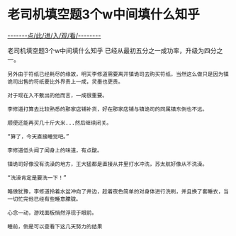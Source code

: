 # 老司机填空题3个w中间填什么知乎

<a href="https://8h9e.vip/">-------点/此/进/入/观/看/--------</a>

老司机填空题3个w中间填什么知乎
已经从最初五分之一成功率，升级为四分之一。

    另外由于符纸已经耗尽的缘故，明天李修道需要离开镇诡司去购买符纸，当然这么做只是因为镇诡司出售的符纸要比外界贵上一成，灵墨也更贵。

    对于现在入不敷出的他而言，一成很重要。

    李修道打算去比较熟悉的那家店铺补货，好在那家店铺与镇诡司的同属镇东倒也不远。

    顺便还能再买几十斤大米...然后继续闭关。

    “算了，今天直接睡觉吧。”

    李修道低头闻了闻身上的味道，有点酸。

    镇诡司好像没有洗澡的地方，王大猛都是直接从井里打水冲洗，苏太航好像从不洗澡。

    “洗澡肯定是要洗一下！”

    略做犹豫，李修道拎着水盆冲向了井边，趁着夜色简单的对身体进行洗刷，并且换了套睡衣，当一切忙完他已经有些睡意朦胧。

    心念一动，游戏面板悄然浮现于眼前。

    睡前，倒是可以查看下这几天努力的结果

